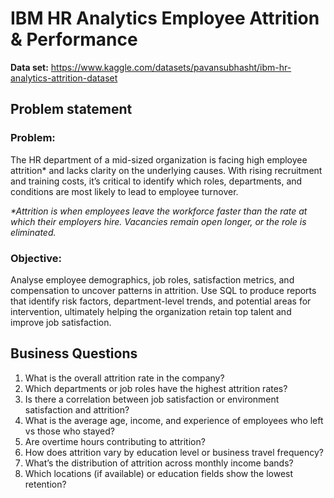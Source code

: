 # IBM HR Analytics Employee Attrition & Performance

**Data set:** https://www.kaggle.com/datasets/pavansubhasht/ibm-hr-analytics-attrition-dataset

## Problem statement
### Problem:
The HR department of a mid-sized organization is facing high employee attrition* and lacks clarity on the underlying causes. With rising recruitment and training costs, it’s critical to identify which roles, departments, and conditions are most likely to lead to employee turnover.

_*Attrition is when employees leave the workforce faster than the rate at which their employers hire. Vacancies remain open longer, or the role is eliminated._
### Objective:
Analyse employee demographics, job roles, satisfaction metrics, and compensation to uncover patterns in attrition. Use SQL to produce reports that identify risk factors, department-level trends, and potential areas for intervention, ultimately helping the organization retain top talent and improve job satisfaction.

## Business Questions
1.	What is the overall attrition rate in the company?
2.	Which departments or job roles have the highest attrition rates?
3.	Is there a correlation between job satisfaction or environment satisfaction and attrition?
4.	What is the average age, income, and experience of employees who left vs those who stayed?
5.	Are overtime hours contributing to attrition?
6.	How does attrition vary by education level or business travel frequency?
7.	What’s the distribution of attrition across monthly income bands?
8.	Which locations (if available) or education fields show the lowest retention?
